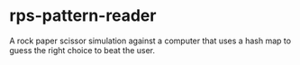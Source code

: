 # rps-pattern-reader

A rock paper scissor simulation against a computer that uses a hash map to guess the right choice to beat the user.
